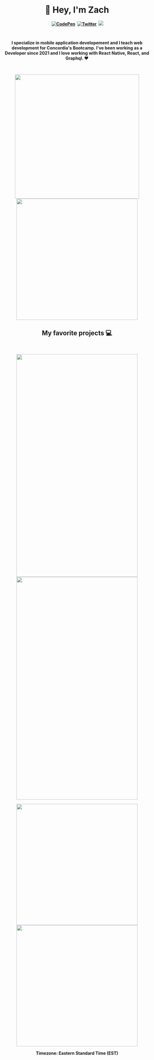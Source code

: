 <p>
  <h1 align="center"><b>👋 Hey, I'm Zach</h1>
</p>
<p align="center">
&nbsp;
  <a href="https://codepen.io/mrzach"><img src="https://img.shields.io/badge/Codepen-000000?style=for-the-badge&logo=codepen&logoColor=white" alt="CodePen" /></a>&nbsp;
<a href="https://twitter.com/mrzachnugent"><img src="https://img.shields.io/badge/Twitter-1DA1F2?style=for-the-badge&logo=twitter&logoColor=white" alt="Twitter" /></a>&nbsp;
<a href="https://www.mtlapps.com/"><img src="https://img.shields.io/badge/MTLapps.com-5e5ce6?style=for-the-badge&logo=MTLapps.com&logoColor=white alt="MTLapps.com" /></a>&nbsp;
</p>
<br />

<p align="center">
  I specialize in mobile application developement and I teach web development for Concordia's Bootcamp. I've been working as a Developer since 2021 and I love working with React Native, React, and Graphql. ❤
  </p>
<br />
  
<p align="center">
  <img src="https://github-readme-stats.vercel.app/api?username=mrzachnugent&theme=radical&show_icons=true" width="410"/>
  <img src="https://github-readme-stats.vercel.app/api/top-langs/?username=mrzachnugent&layout=compact&theme=radical" width="400" />
</p>

<h2 align="center">My favorite projects 💻</h2>
<br />
  
<p align="center">
  <a href="https://github.com/mrzachnugent/ourLife">
    <img height="735" width="400" src="https://github.com/mrzachnugent/ourLife/blob/main/assets/screenshots/dashboard.png"/>
  </a>
  <a href="https://github.com/mrzachnugent/mrSMG">
    <img height="735" width="400" src="https://github.com/mrzachnugent/mrSMG/blob/main/src/assets/screenshot/smg-preview.gif" />
  </a>
</p>
  
<p align="center">
   <a href="https://github.com/mrzachnugent/ourLife">
    <img align="" width="400" src="https://github-readme-stats.vercel.app/api/pin/?username=mrzachnugent&repo=ourLife&theme=tokyonight" />
  </a>
  <a href="https://github.com/mrzachnugent/mrSMG">
    <img align="" width="400" src="https://github-readme-stats.vercel.app/api/pin/?username=mrzachnugent&repo=mrSMG&theme=tokyonight" />
  </a>
</p>

<p align="center">Timezone: Eastern Standard Time (EST)</p>

